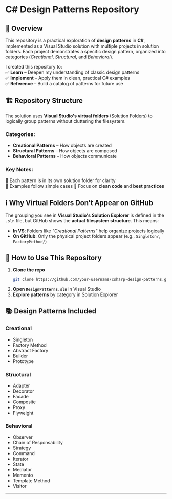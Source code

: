 # C# Design Patterns Repository  

## 📌 Overview  

This repository is a practical exploration of **design patterns** in **C#**, implemented as a Visual Studio solution with multiple projects in solution folders. Each project demonstrates a specific design pattern, organized into categories (*Creational*, *Structural*, and *Behavioral*).  

I created this repository to:  
✅ **Learn** – Deepen my understanding of classic design patterns  
✅ **Implement** – Apply them in clean, practical C# examples  
✅ **Reference** – Build a catalog of patterns for future use  

## 🏗️ Repository Structure  

The solution uses **Visual Studio's virtual folders** (Solution Folders) to logically group patterns without cluttering the filesystem.  

### Categories:  
- **Creational Patterns** – How objects are created  
- **Structural Patterns** – How objects are composed  
- **Behavioral Patterns** – How objects communicate  

### Key Notes:  
🔹 Each pattern is in its own solution folder for clarity  
🔹 Examples follow simple cases 
🔹 Focus on **clean code** and **best practices**  

## ℹ️ Why Virtual Folders Don’t Appear on GitHub  

The grouping you see in **Visual Studio's Solution Explorer** is defined in the `.sln` file, but GitHub shows the **actual filesystem structure**. This means:  
- **In VS**: Folders like *"Creational Patterns"* help organize projects logically  
- **On GitHub**: Only the physical project folders appear (e.g., `Singleton/`, `FactoryMethod/`)  

## 🚀 How to Use This Repository  

1. **Clone the repo**  
   ```sh
   git clone https://github.com/your-username/csharp-design-patterns.git
   ```
2. **Open `DesignPatterns.sln`** in Visual Studio  
3. **Explore patterns** by category in Solution Explorer  

## 📚 Design Patterns Included  

### Creational  
- Singleton  
- Factory Method  
- Abstract Factory  
- Builder  
- Prototype  

### Structural  
- Adapter  
- Decorator  
- Facade  
- Composite  
- Proxy
- Flyweight

### Behavioral  
- Observer
- Chain of Responsability
- Strategy  
- Command  
- Iterator  
- State
- Mediator
- Memento
- Template Method
- Visitor

---
